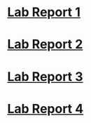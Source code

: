 
# [Lab Report 1](https://kaifyang.github.io/LABREPORT/Report1.html)

# [Lab Report 2](https://kaifyang.github.io/LABREPORT/Report%202.html)

# [Lab Report 3](https://kaifyang.github.io/LABREPORT/lab-report-3-week-6.html)

# [Lab Report 4](https://kaifyang.github.io/LABREPORT/Report4.html)
